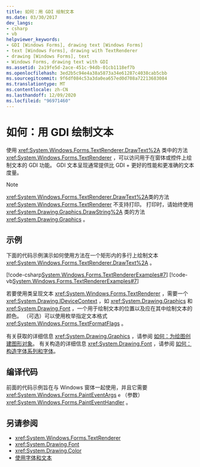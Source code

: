 ```yaml
---
title: 如何：用 GDI 绘制文本
ms.date: 03/30/2017
dev_langs:
- csharp
- vb
helpviewer_keywords:
- GDI [Windows Forms], drawing text [Windows Forms]
- text [Windows Forms], drawing with TextRenderer
- drawing [Windows Forms], text
- Windows Forms, drawing text with GDI
ms.assetid: 2a19fe5d-2ace-451c-94db-01cb1118ef7b
ms.openlocfilehash: 3ed2b5c94e4a38a5873a34e61287c4038cab5cbb
ms.sourcegitcommit: 9f6df084c53a3da0ea657ed0d708a72213683084
ms.translationtype: MT
ms.contentlocale: zh-CN
ms.lasthandoff: 12/09/2020
ms.locfileid: "96971460"
---
```

# <a name="how-to-draw-text-with-gdi"></a>如何：用 GDI 绘制文本
使用 <xref:System.Windows.Forms.TextRenderer.DrawText%2A> 类中的方法 <xref:System.Windows.Forms.TextRenderer> ，可以访问用于在窗体或控件上绘制文本的 GDI 功能。 GDI 文本呈现通常提供比 GDI + 更好的性能和更准确的文本度量。  
  
> [!NOTE]
> <xref:System.Windows.Forms.TextRenderer.DrawText%2A>类的方法 <xref:System.Windows.Forms.TextRenderer> 不支持打印。 打印时，请始终使用 <xref:System.Drawing.Graphics.DrawString%2A> 类的方法 <xref:System.Drawing.Graphics> 。  
  
## <a name="example"></a>示例  
 下面的代码示例演示如何使用方法在一个矩形内的多行上绘制文本 <xref:System.Windows.Forms.TextRenderer.DrawText%2A> 。  
  
 [!code-csharp[System.Windows.Forms.TextRendererExamples#7](~/samples/snippets/csharp/VS_Snippets_Winforms/System.Windows.Forms.TextRendererExamples/CS/Form1.cs#7)]
 [!code-vb[System.Windows.Forms.TextRendererExamples#7](~/samples/snippets/visualbasic/VS_Snippets_Winforms/System.Windows.Forms.TextRendererExamples/VB/Form1.vb#7)]  
  
 若要使用类呈现文本 <xref:System.Windows.Forms.TextRenderer> ，需要一个 <xref:System.Drawing.IDeviceContext> ，如 <xref:System.Drawing.Graphics> 和 <xref:System.Drawing.Font> ，一个用于绘制文本的位置以及应在其中绘制文本的颜色。 （可选）可以使用枚举指定文本格式 <xref:System.Windows.Forms.TextFormatFlags> 。  
  
 有关获取的详细信息 <xref:System.Drawing.Graphics> ，请参阅 [如何：为绘图创建图形对象](how-to-create-graphics-objects-for-drawing.md)。 有关构造的详细信息 <xref:System.Drawing.Font> ，请参阅 [如何：构造字体系列和字体](how-to-construct-font-families-and-fonts.md)。  
  
## <a name="compiling-the-code"></a>编译代码  
 前面的代码示例旨在与 Windows 窗体一起使用，并且它需要 <xref:System.Windows.Forms.PaintEventArgs> `e` （参数） <xref:System.Windows.Forms.PaintEventHandler> 。  
  
## <a name="see-also"></a>另请参阅

- <xref:System.Windows.Forms.TextRenderer>
- <xref:System.Drawing.Font>
- <xref:System.Drawing.Color>
- [使用字体和文本](using-fonts-and-text.md)
